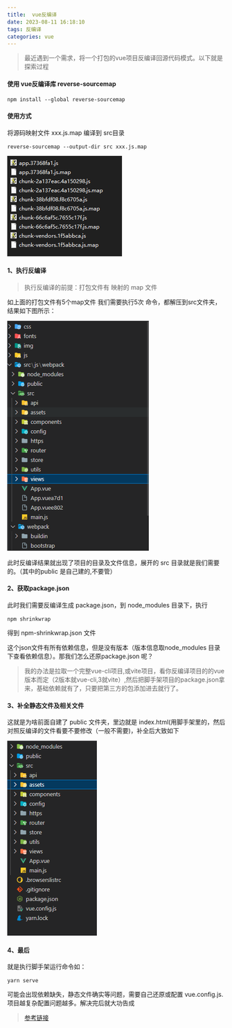 ```yaml
---
title:  vue反编译
date: 2023-08-11 16:18:10
tags: 反编译
categories: vue
---
```


> 最近遇到一个需求，将一个打包的vue项目反编译回源代码模式。以下就是探索过程

#### 使用  **vue反编译库 reverse-sourcemap**

```shell
npm install --global reverse-sourcemap
```

#### 使用方式

将源码映射文件 xxx.js.map 编译到 src目录

```shell
reverse-sourcemap --output-dir src xxx.js.map
```

<!--more-->

![image-20230811163011325](https://raw.githubusercontent.com/wyf195075595/images/main/blog/image-20230811163011325.png)

#### 1、执行反编译

> 执行反编译的前提：打包文件有 映射的 map 文件

如上面的打包文件有5个map文件 我们需要执行5次 命令，都解压到src文件夹，结果如下图所示：

![image-20230811163434584](https://raw.githubusercontent.com/wyf195075595/images/main/blog/image-20230811163434584.png)

此时反编译结果就出现了项目的目录及文件信息，展开的 src 目录就是我们需要的。（其中的public 是自己建的,不要管）

#### 2、获取package.json

此时我们需要反编译生成 package.json，到 node_modules 目录下，执行

```shell
npm shrinkwrap
```

得到 npm-shrinkwrap.json 文件

这个json文件有所有依赖信息，但是没有版本（版本信息取node_modules 目录下查看依赖信息）。那我们怎么还原package.json 呢？

> 我的办法是拉取一个完整vue-cli项目,或vite项目，看你反编译项目的的vue版本而定（2版本就vue-cli,3就vite）,然后把脚手架项目的package.json拿来，基础依赖就有了，只要把第三方的包添加进去就行了。

#### 3、补全静态文件及相关文件

这就是为啥前面自建了 public 文件夹，里边就是 index.html(用脚手架里的，然后对照反编译的文件看要不要修改（一般不需要)，补全后大致如下

![image-20230812095910538](https://raw.githubusercontent.com/wyf195075595/images/main/blog/image-20230812095910538.png)

#### 4、最后

就是执行脚手架运行命令如：

```shell
yarn serve
```

可能会出现依赖缺失，静态文件确实等问题，需要自己还原或配置 vue.config.js.项目越复杂配置问题越多。解决完后就大功告成

> [参考链接](https://zhuanlan.zhihu.com/p/625650481?utm_id=0)